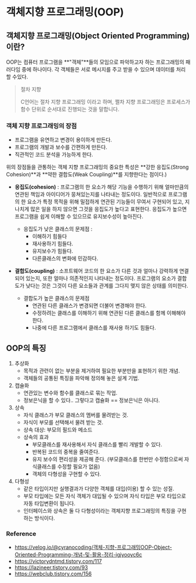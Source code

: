 # 객체지향 프로그래밍(OOP)



## 객체지향 프로그래밍(Object Oriented Programming)이란?

OOP는 컴퓨터 프로그램을 **"객체"**들의 모임으로 파악하고자 하는 프로그래밍의 패러다임 중에 하나이다. 각 객체들은 서로 메시지를 주고 받을 수 있으며 데이터를 처리 할 수있다.

> 절차 지향 
>
> C언어는 절차 지향 프로그래밍 이라고 하며, 쩔차 지향 프로그래밍은 프로세스가 함수 단위로 순서대로 진행되는 것을 말합니다.

 ### 객체 지향 프로그래밍의 장점 

* 프로그램을 유연하고 변경이 용이하게 만든다.
* 프로그램의 개발과 보수를 간편하게 만든다.
* 직관적인 코드 분석을 가능하게 한다. 

위의 장점들을 관통하는 객체 지향 프로그래밍의 중요한 특성은 **강한 응집도(Strong Cohesion)**과 **약한 결합도(Weak Coupling)**를 지향한다는 점이다.)

* **응집도(cohesion)** : 프로그램의 한 요소가 해당 기능을 수행하기 위해 얼마만큼의 연관된 책임과 아이디어가 뭉쳐있는지를 나타내는 정도이다. 일반적으로 프로그램의 한 요소가 특정 목적을 위해 밀접하게 연관된 기능들이 무여서 구현되어 있고, 지나치게 많은 일을 하지 않으면 그것을 응집도가 높다고 표현한다. 응집도가 높으면 프로그램을 쉽게 이해할 수 있으므로 유지보수성이 높아진다.

  * 응집도가 낮은 클래스의 문제점  : 
    * 이해하기 힘들다
    * 재사용하기 힘들다. 
    * 유지보수가 힘들다.
    * 다른클래스의 변화에 민감하다.

* **결합도(coupling)** : 소프트웨어 코드의 한 요소가 다른 것과 얼마나 강력하게 연결되어 있는지, 또한 얼마나 의존적인지 나타내는 정도이다. 프로그램의 요소가 결합도가 낮다는 것은 그것이 다른 요소들과 관계를 그다지 맺지 않은 상태를 의미한다.

  * 결합도가 높은 클래스의 문제점
    * 연관된 다른 클래스가 변경되면 더불어 변경해야 한다.
    * 수정하려는 클래스를 이해하기 위해 연관된 다른 클래스를 함께 이해해야 한다.
    * 나중에 다른 프로그램에서 클래스를 재사용 하기도 힘들다.

  

  

  

## OOP의 특징

1. 추상화
   * 목적과 관련이 없는 부분을 제거하여 필요한 부분만을 표현하기 위한 개념.
   * 객체들의 공통된 특징을 파악해 정의해 놓은 설계 기법.
2. 캡슐화
   * 연관있는 변수와 함수를 클래스로 묶는 작업.
   * 정보은닉을 할 수 있다.. 그렇다고 캡슐화 == 정보은닉은 아니다.
3. 상속
   * 자식 클래스가 부모 클래스의 멤버를 물려받는 것.
   * 자식이 부모를 선택해서 물려 받는 것.
   * 상속 대상: 부모의 필드와 메소드
   * 상속의 효과
     * 부모클래스를 재사용해서 자식 클래스를 빨리 개발할 수 있다.
     * 반복된 코드의 중복을 줄여준다.
     * 유지 보수의 편리성을 제공해 준다. (부모클래스를 한번만 수정함으로써 자식클래스를 수정할 필요가 없음)
     * 객체의 다형성을 구현할 수 있다.
4. 다형성
   * 같은 타입이지만 실행결과가 다양한 객체를 대입(이용) 할 수 있는 성질.
   * 부모 타입에는 모든 자식 객체가 대입될 수 있으며 자식 타입은 부모 타입으로 자동 타입변환이 됩니다.
   * 인터페이스와 상속은 둘 다 다형성이라는 객체지향 프로그래밍의 특징을 구현하는 방식이다.



### Reference

* https://velog.io/@cyranocoding/객체-지향-프로그래밍OOP-Object-Oriented-Programming-개념-및-활용-정리-igjyooyc6c
* https://victorydntmd.tistory.com/117
* https://lazineer.tistory.com/93
* https://webclub.tistory.com/156

